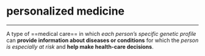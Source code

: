 # personalized medicine
---
A type of ==medical care== in which *each person’s specific genetic profile* can **provide information about diseases or conditions** for which the *person is especially at risk* and **help make health-care decisions**.